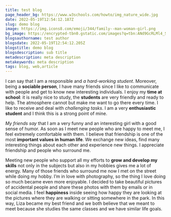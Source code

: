 ```yaml
---
title: test blog
page_header_bg: https://www.w3schools.com/howto/img_nature_wide.jpg
date: 2022-05-19T12:54:12.187Z
slug: demo blog
image: https://img.icons8.com/emoji/344/family--man-woman-girl.png
bg_image: https://encrypted-tbn0.gstatic.com/images?q=tbn:ANd9GcRLMl4_ScwHun3sWMAmlDsshDOzMCpJIWXsXQ&usqp=CAU
blogsauthorname: test author
blogsdate: 2022-05-19T12:54:12.205Z
blogstitle: demo blog
blogsdescription: sub title
metadescription: meta description
metakeywords: meta description
tags: blog, web,article
---
```

<!--StartFragment-->

I can say that I am a responsible and *a hard-working student*. Moreover, being a **sociable person**, I have many friends since I like to communicate with people and get to know new interesting individuals. I enjoy my **time at school**: it is really nice to study, the **students** are very friendly and ready to help. The atmosphere cannot but make me want to go there every time. I like to receive and deal with *challenging tasks*. I am a very **enthusiastic student** and I think this is a strong point of mine.

*My friends say* that I am a very funny and an interesting girl with a good sense of humor. As soon as I meet new people who are happy to meet me, I feel extremely comfortable with them. I believe that friendship is one of the most **important values in human life**. We exchange new ideas, find many interesting things about each other and experience new things. I appreciate friendship and people who surround me.

Meeting new people who support all my efforts to **grow and develop my skills** not only in the subjects but also in my hobbies gives me a lot of energy. Many of those friends who surround me now I met on the street while doing my hobby. I’m in love with photography, so the thing I love doing so much became even more enjoyable. I decided to take beautiful pictures of accidental people and share these photos with them by emails or in social media. I feel **happiness** inside seeing how happy they are looking at the pictures where they are walking or sitting somewhere in the park. In this way, Liza became my best friend and we both believe that we meant to meet because she studies the same classes and we have similar life goals. 

<!--EndFragment-->